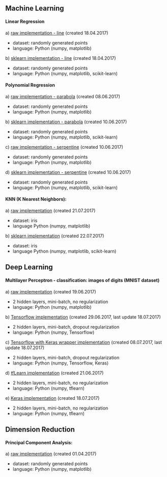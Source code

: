 ## Machine Learning

#### Linear Regression
a) [raw implementation - line](https://github.com/FisherKK/F1sherKK-MachineLearning/blob/master/LinearRegression/LineFit/RandomlyGenerated-Dataset/raw_solution/LinearRegression_Raw.ipynb) (created 18.04.2017)
- dataset: randomly generated points
- language: Python (numpy, matplotlib)

b) [sklearn implementation - line](https://github.com/FisherKK/F1sherKK-MachineLearning/blob/master/LinearRegression/LineFit/RandomlyGenerated-Dataset/sklearn_solution/LinearRegression_Sklearn.ipynb) (created 18.04.2017)
- dataset: randomly generated points
- language: Python (numpy, matplotlib, scikit-learn)


#### Polynomial Regression

a) [raw implementation - parabola](https://github.com/FisherKK/F1sherKK-MachineLearning/blob/master/PolynomialRegression/ParabolaFit/RandomlyGenerated-Dataset/raw_solution/PolynomialRegression_Exponentation2_Raw.ipynb) (created 08.06.2017)
- dataset: randomly generated points
- language: Python (numpy, matplotlib)

b) [sklearn implementation - parabola](https://github.com/FisherKK/F1sherKK-MachineLearning/blob/master/PolynomialRegression/ParabolaFit/RandomlyGenerated-Dataset/sklearn_solution/PolynomialRegression_Exponentation2_Sklearn.ipynb) (created 10.06.2017)
- dataset: randomly generated points
- language: Python (numpy, matplotlib, scikit-learn)

c) [raw implementation - serpentine](https://github.com/FisherKK/F1sherKK-MachineLearning/blob/master/PolynomialRegression/SerpentineFit/RandomlyGenerated-Dataset/raw_solution/PolynomialRegression_Exponentation3_Raw.ipynb) (created 10.06.2017)
- dataset: randomly generated points
- language: Python (numpy, matplotlib)

d) [sklearn implementation - serpentine](https://github.com/FisherKK/F1sherKK-MachineLearning/blob/master/PolynomialRegression/SerpentineFit/RandomlyGenerated-Dataset/sklearn_solution/PolynomialRegression_Exponentation3_Sklearn.ipynb) (created 10.06.2017)
- dataset: randomly generated points
- language: Python (numpy, matplotlib, scikit-learn)


#### KNN (K Nearest Neighbors):

a) [raw implementation](https://github.com/FisherKK/F1sherKK-MachineLearning/blob/master/KNN/Iris-Dataset/raw_solution/KNN_Iris_Raw.ipynb) (created 21.07.2017)
- dataset: iris
- language Python (numpy, matplotlib)

b) [sklearn implementation](https://github.com/FisherKK/F1sherKK-MachineLearning/blob/master/KNN/Iris-Dataset/sklearn_solution/KNN_Iris_Sklearn.ipynb) (created 22.07.2017)
- dataset: iris
- language Python (numpy, matplotlib, scikit-learn)

## Deep Learning

#### Multilayer Perceptron - classification: images of digits (MNIST dataset)

a) [raw implementation](https://github.com/FisherKK/F1sherKK-MachineLearning/blob/master/NN-MultilayerPerceptron/Classification/MNIST-Dataset/raw_solution/MultilayerPerceptron-MNIST-Raw.ipynb) (created 19.06.2017)
- 2 hidden layers, mini-batch, no regularization
- language: Python (numpy, matplotlib)

b) [Tensorflow implementation](https://github.com/FisherKK/F1sherKK-MachineLearning/blob/master/NN-MultilayerPerceptron/Classification/MNIST-Dataset/tensorflow_solution/MultilayerPerceptron-MNIST-Tensorflow.ipynb) (created 29.06.2017, last update 18.07.2017)
- 2 hidden layers, mini-batch, dropout regularization
- language: Python (numpy, Tensorflow)

c) [Tensorflow with Keras wrapper implementation](https://github.com/FisherKK/F1sherKK-MachineLearning/blob/master/NN-MultilayerPerceptron/Classification/MNIST-Dataset/tensorflow-keras_solution/MultilayerPerceptron-MNIST-TensorflowWithKerasWrapper.ipynb) (created 08.07.2017, last update 18.07.2017)
- 2 hidden layers, mini-batch, dropout regularization
- language: Python (numpy, Tensorflow, Keras)

d) [tfLearn implementation](https://github.com/FisherKK/F1sherKK-MachineLearning/blob/master/NN-MultilayerPerceptron/Classification/MNIST-Dataset/tflearn_solution/MultilayerPerceptron-MNIST-tflearn.ipynb) (created 21.06.2017)
- 2 hidden layers, mini-batch, no regularization
- language: Python (numpy, tflearn)

e) [Keras implementation](https://github.com/FisherKK/F1sherKK-MachineLearning/blob/master/NN-MultilayerPerceptron/Classification/MNIST-Dataset/tflearn_solution/MultilayerPerceptron-MNIST-tflearn.ipynb) (created 18.07.2017)
- 2 hidden layers, mini-batch, no regularization
- language: Python (numpy, tflearn)
	
## Dimension Reduction

#### Principal Component Analysis:

a) [raw implementation](https://github.com/FisherKK/F1sherKK-MachineLearning/blob/master/PrincipalComponenAnalysis/PCA_Raw.ipynb) (created 01.04.2017)
- dataset: randomly generated points
- language: Python (numpy, matplotlib)
